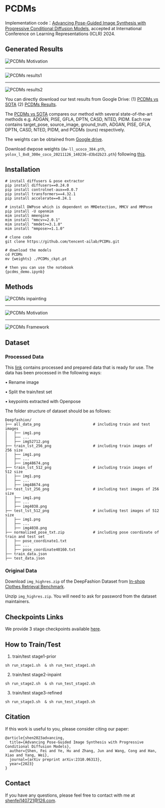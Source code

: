 # PCDMs
Implementation code：[Advancing Pose-Guided Image Synthesis with Progressive Conditional Diffusion Models](https://arxiv.org/pdf/2310.06313.pdf), accepted at International Conference on Learning Representations (ICLR) 2024.


## Generated Results
![PCDMs Motivation](imgs/compare_sota.png)

---
![PCDMs results1](imgs/demo.png)

---
![PCDMs results2](imgs/demo2.png)

You can directly download our test results from Google Drive: (1) [PCDMs vs SOTA](https://drive.google.com/drive/folders/1q21tA3VsQqScecQ7m3_eUFxIPWUGYKAa?usp=drive_link) (2) [PCDMs Results](https://drive.google.com/drive/folders/1sjqMhZ79pugk2IHhW-whg_NASpx3BSew?usp=drive_link).

The [PCDMs vs SOTA](https://drive.google.com/drive/folders/1q21tA3VsQqScecQ7m3_eUFxIPWUGYKAa?usp=drive_link) compares our method with several state-of-the-art methods e.g. ADGAN, PISE, GFLA, DPTN, CASD, NTED, PIDM. 
Each row contains target_pose, source_image, ground_truth, ADGAN, PISE, GFLA, DPTN, CASD, NTED, PIDM, and PCDMs (ours) respectively.

The weights can be obtained from [Google drive](https://drive.google.com/drive/folders/1hnPm-GzaAtQKjgG_glhlQZieJ5g5Xd-y?usp=drive_link).

Download dwpose weights (`dw-ll_ucoco_384.pth`, `yolox_l_8x8_300e_coco_20211126_140236-d3bd2b23.pth`) following [this](https://github.com/IDEA-Research/DWPose?tab=readme-ov-file#-dwpose-for-controlnet).
## Installation
```
# install diffusers & pose extractor
pip install diffusers==0.24.0
pip install controlnet-aux==0.0.7
pip install transformers==4.32.1
pip install accelerate==0.24.1

# install DWPose which is dependent on MMDetection, MMCV and MMPose
pip install -U openmim
mim install mmengine
mim install "mmcv>=2.0.1"
mim install "mmdet>=3.1.0"
mim install "mmpose>=1.1.0"

# clone code
git clone https://github.com/tencent-ailab/PCDMs.git

# download the models
cd PCDMs
mv {weights} ./PCDMs_ckpt.pt

# then you can use the notebook
{pcdms_demo.ipynb}
```


## Methods
![PCDMs inpainting](imgs/inpainting.png)

---
![PCDMs Motivation](imgs/diagram.png)

---
![PCDMs Framework](imgs/frameworkv2.png)

## Dataset
### Processed Data
This [link](https://drive.google.com/drive/folders/17yqf2iV2y7Hwx-__uV_-cRaOm2XX8lWS?usp=drive_link) contains processed and prepared data that is ready for use.
The data has been processed in the following ways:

&#8226; Rename image

&#8226; Split the train/test set

&#8226; keypoints extracted with Openpose

The folder structure of dataset should be as follows:

```
Deepfashion/
├── all_data_png                        # including train and test images
│   ├── img1.png          
│   ├── ...
│   ├── img52712.png         
├── train_lst_256_png                   # including train images of 256 size
│   ├── img1.png
│   ├── ...
│   ├── img48674.png
├── train_lst_512_png                   # including train images of 512 size
│   ├── img1.png
│   ├── ...
│   ├── img48674.png
├── test_lst_256_png                    # including test images of 256 size
│   ├── img1.png
│   ├── ...
│   ├── img4038.png
├── test_lst_512_png                    # including test images of 512 size
│   ├── img1.png
│   ├── ...
│   ├── img4038.png
├── normalized_pose_txt.zip             # including pose coordinate of train and test set
│   ├── pose_coordinate1.txt
│   ├── ...
│   ├── pose_coordinate40160.txt
├── train_data.json                     
├── test_data.json
```

### Original Data
 Download ```img_highres.zip``` of the DeepFashion Dataset from [In-shop Clothes Retrieval Benchmark](https://drive.google.com/drive/folders/0B7EVK8r0v71pYkd5TzBiclMzR00?resourcekey=0-fsjVShvqXP2517KnwaZ0zw). 
 
 Unzip ```img_highres.zip```. You will need to ask for password from the dataset maintainers. 


## Checkpoints Links
We provide 3 stage checkpoints available [here](https://drive.google.com/drive/folders/1xDpSIBdP11UoXe0HoWGPWBfEnk1zRMVw?usp=drive_link).



## How to Train/Test
1. train/test stage1-prior
```
sh run_stage1.sh  & sh run_test_stage1.sh
```

2. train/test stage2-inpaint
```
sh run_stage2.sh  & sh run_test_stage2.sh
```

3. train/test stage3-refined
```
sh run_stage3.sh  & sh run_test_stage3.sh
```

## Citation
If this work is useful to you, please consider citing our paper:
```
@article{shen2023advancing,
  title={Advancing Pose-Guided Image Synthesis with Progressive Conditional Diffusion Models},
  author={Shen, Fei and Ye, Hu and Zhang, Jun and Wang, Cong and Han, Xiao and Yang, Wei},
  journal={arXiv preprint arXiv:2310.06313},
  year={2023}
}

```

## Contact
If you have any questions, please feel free to contact with me at shenfei140721@126.com.
